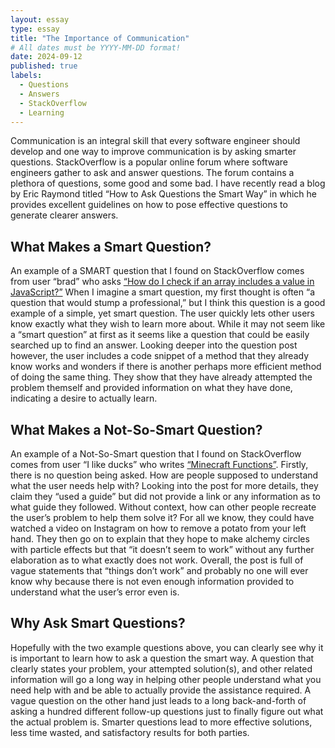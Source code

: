 ```yaml
---
layout: essay
type: essay
title: "The Importance of Communication"
# All dates must be YYYY-MM-DD format!
date: 2024-09-12
published: true
labels:
  - Questions
  - Answers
  - StackOverflow
  - Learning
---
```


Communication is an integral skill that every software engineer should develop and one way to improve communication is by asking smarter questions. StackOverflow is a popular online forum where software engineers gather to ask and answer questions. The forum contains a plethora of questions, some good and some bad. I have recently read a blog by Eric Raymond titled “How to Ask Questions the Smart Way” in which he provides excellent guidelines on how to pose effective questions to generate clearer answers. 


## What Makes a Smart Question?
An example of a SMART question that I found on StackOverflow comes from user “brad” who asks [“How do I check if an array includes a value in JavaScript?”](https://stackoverflow.com/questions/237104/how-do-i-check-if-an-array-includes-a-value-in-javascript) When I imagine a smart question, my first thought is often “a question that would stump a professional,” but I think this question is a good example of a simple, yet smart question. The user quickly lets other users know exactly what they wish to learn more about. While it may not seem like a “smart question” at first as it seems like a question that could be easily searched up to find an answer. Looking deeper into the question post however, the user includes a code snippet of a method that they already know works and wonders if there is another perhaps more efficient method of doing the same thing. They show that they have already attempted the problem themself and provided information on what they have done, indicating a desire to actually learn. 


## What Makes a Not-So-Smart Question?
An example of a Not-So-Smart question that I found on StackOverflow comes from user “I like ducks” who writes [“Minecraft Functions”](https://stackoverflow.com/questions/78980417/minecraft-functions). Firstly, there is no question being asked. How are people supposed to understand what the user needs help with? Looking into the post for more details, they claim they “used a guide” but did not provide a link or any information as to what guide they followed. Without context, how can other people recreate the user’s problem to help them solve it? For all we know, they could have watched a video on Instagram on how to remove a potato from your left hand. They then go on to explain that they hope to make alchemy circles with particle effects but that “it doesn’t seem to work” without any further elaboration as to what exactly does not work. Overall, the post is full of vague statements that “things don’t work” and probably no one will ever know why because there is not even enough information provided to understand what the user’s error even is. 


## Why Ask Smart Questions?
Hopefully with the two example questions above, you can clearly see why it is important to learn how to ask a question the smart way. A question that clearly states your problem, your attempted solution(s), and other related information will go a long way in helping other people understand what you need help with and be able to actually provide the assistance required. A vague question on the other hand just leads to a long back-and-forth of asking a hundred different follow-up questions just to finally figure out what the actual problem is. Smarter questions lead to more effective solutions, less time wasted, and satisfactory results for both parties. 

